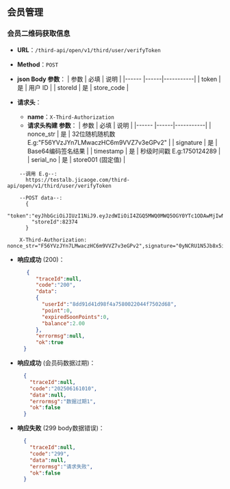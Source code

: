 ## 会员管理
### 会员二维码获取信息
- **URL**：`/third-api/open/v1/third/user/verifyToken`
- **Method**：`POST`
- **json Body 参数**：
  | 参数     | 必填 | 说明      |
  |------    |------|-----------|
  | token   | 是   | 用户 ID   |
  | storeId   | 是   |  store_code  |
  
- **请求头**：
   - **name**：`X-Third-Authorization`
  - **请求头构建 参数**：
    | 参数     | 必填 | 说明      |
    |------    |------|-----------|
    | nonce_str   | 是   | 32位随机随机数 E.g:"F56YVzJYn7LMwaczHC6m9VVZ7v3eGPv2" |
    | signature   | 是   |  Base64编码签名结果  |
    | timestamp   | 是   |  秒级时间戳 E.g:1750124289 |
    | serial_no   | 是   |  store001  (固定值)  |
```
    --调用 E.g--:
      https://testalb.jicaoge.com/third-api/open/v1/third/user/verifyToken

    --POST data--:
      {
        "token":"eyJhbGciOiJIUzI1NiJ9.eyJzdWIiOiI4ZGQ5MWQ0MWQ5OGY0YTc1ODAwMjIwNDRmNzUwMmQ2OCIsInJuZCI6ImNkNDY0NzA2LWY1ZmUtNDk5OC05MjJkLTVkZGVjMGMwOGJiYiIsImV4cCI6MTc1MDE0MzU4NSwiaWF0IjoxNzUwMTQzNTU1fQ.mxXHee8RU3b2NDcYBrRPjWAmTp8a0jajlwlCE1LG3Bw",
        "storeId":82374
      }

    X-Third-Authorization: nonce_str="F56YVzJYn7LMwaczHC6m9VVZ7v3eGPv2",signature="0yNCRU1N5Jb8x5iShrXv1ITa8Sh//9Q/RmaGLfU46oQKjavKPwAomY9atQmFDG8xgIvIOaAZ2WoUSwB5DWNcrD9gp1SGYVklbP3mmgPsiMNolwIofdxLfRDv8KKK9QYCyW4PtyYnXPaNfcpVCLSGt+8oDpe23H2gUsYITu2KJpvcrgD4tg/P+Sl85FBTzFynU9+vJ3gADd77KlA3SoMdXf69CUzGhyAfEF51gvHQ0m8Gbs1+QpQqc8lxzRB20+kRVXkJHLbppzLcu7thME21xaJlF/SeOm7IstqzBYuhEk4unLf5f28yEdnVxDTSq0aZKr73mPAzC/F0Ha+4885qsw==",timestamp="1750124289",serial_no="store001"

```
- **响应成功** (200)：
  ```json
     {
        "traceId":null,
        "code":"200",
        "data":
        {
          "userId":"8dd91d41d98f4a7580022044f7502d68",
          "point":0,
          "expiredSoonPoints":0,
          "balance":2.00
        },
        "errormsg":null,
        "ok":true
    }

- **响应成功** (会员码数据过期)：
  ```json
    {
      "traceId":null,
      "code":"202506161010",
      "data":null,
      "errormsg":"数据过期1",
      "ok":false
    }
- **响应失败** (299 body数据错误)：
  ```json
    {
      "traceId":null,
      "code":"299",
      "data":null,
      "errormsg":"请求失败",
      "ok":false
    }
